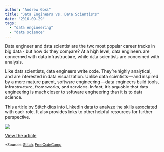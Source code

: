 ```yaml
---
author: "Andrew Goss"
title: "Data Engineers vs. Data Scientists"
date: "2016-09-29"
tags:
  - "data engineering"
  - "data science"
---
```

Data engineer and data scientist are the two most popular career tracks in big data - but how do they compare? At a high level, data engineers are concerned with data infrastructure, while data scientists are concerned with analysis. 

Like data scientists, data engineers write code. They’re highly analytical, and are interested in data visualization.
Unlike data scientists — and inspired by a more mature parent, software engineering — data engineers build tools, infrastructure, frameworks, and services. In fact, it’s arguable that data engineering is much closer to software engineering than it is to data science.

This article by <a href="https://www.stitchdata.com" target=_>Stitch</a> digs into LinkedIn data to analyze the skills associated with each role. It also provides links to other helpful resources for further perspective.

<img src="https://cdn-images-1.medium.com/max/800/1*QOw6_pX9r1G_ua_n0DsICQ.png">

<a href="https://blog.stitchdata.com/data-engineer-vs-data-scientist-the-difference-according-to-linkedin-e0bee6248fd4" class="btn" target="_blank">View the article</a>

<sub>*Sources: <a href="https://www.stitchdata.com" target=_>Stitch</a>, <a href="https://medium.freecodecamp.com" target=_>FreeCodeCamp</a></sub>